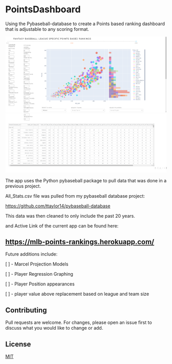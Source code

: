 # PointsDashboard
Using the Pybaseball-database to create a Points based ranking dashboard that is adjustable to any scoring format.



![plot](images/App_Overview_Top.png)
![plot](images/App_Overview_Bottom.png)


The app uses the Python pybaseball package to pull data that was done in a previous project.

All_Stats.csv file was pulled from my pybaseball database project:

https://github.com/ttaylor14/pybaseball-database



This data was then cleaned to only include the past 20 years.


and Active Link of the current app can be found here:

## https://mlb-points-rankings.herokuapp.com/



Future additions include:

[ ] - Marcel Projection Models

[ ] - Player Regression Graphing

[ ] - Player Position appearances

[ ] - player value above replacement based on league and team size




## Contributing
Pull requests are welcome. For changes, please open an issue first to discuss what you would like to change or add.

## License
[MIT](https://choosealicense.com/licenses/mit/)
